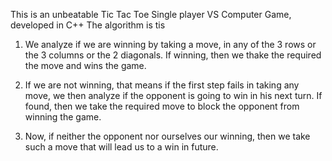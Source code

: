 This is an unbeatable Tic Tac Toe Single player VS Computer Game, developed in C++
The algorithm is tis 

1) We analyze if we are winning by taking a move, in any of the 3 rows or the 3 columns or the 2 diagonals. If winning, then we thake the required the move and wins the game.

2) If we are not winning, that means if the first step fails in taking any move, we then analyze if the opponent is going to win in his next turn. If found, then we take the required move to block the opponent from winning the game. 

3) Now, if neither the opponent nor ourselves our winning, then we take such a move that will lead us to a win in future.
